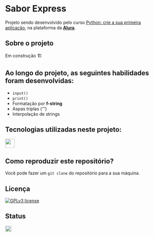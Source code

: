 # Sabor Express

Projeto sendo desenvolvido pelo curso [Python: crie a sua primeira aplicação](https://cursos.alura.com.br/course/python-crie-sua-primeira-aplicacao), na plataforma da **[Alura](https://www.alura.com.br/)**.

## Sobre o projeto
Em construção 🏗️

## Ao longo do projeto, as seguintes habilidades foram desenvolvidas:
- `input()`
- `print()`
- Formatação por **f-string**
- Aspas triplas (‘’’)
- Interpolação de strings

## Tecnologias utilizadas neste projeto:
<img height="30" src="https://img.shields.io/badge/python-3670A0?style=for-the-badge&logo=python&logoColor=ffdd54">

## Como reproduzir este repositório?
Você pode fazer um `git clone` do repositório para a sua máquina.

## Licença
[![GPLv3 license](https://img.shields.io/badge/License-GPLv3-blue.svg)](http://perso.crans.org/besson/LICENSE.html)

## Status
<img height="20" src="https://img.shields.io/badge/Em%20progresso-yellow">
